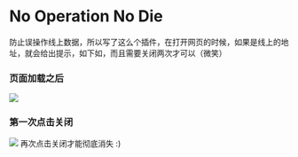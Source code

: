 # No Operation No Die
防止误操作线上数据，所以写了这么个插件，在打开网页的时候，如果是线上的地址，就会给出提示，如下如，而且需要关闭两次才可以（微笑）


### 页面加载之后
![](https://cloud.githubusercontent.com/assets/8521368/21384536/ee7b2174-c7a5-11e6-993a-8f3404bcb17b.png)
### 第一次点击关闭
![](https://cloud.githubusercontent.com/assets/8521368/21384568/05d4032c-c7a6-11e6-90a0-69d7ff4886be.png)
再次点击关闭才能彻底消失 :)